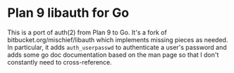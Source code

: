 # Plan 9 libauth for Go

This is a port of auth(2) from Plan 9 to Go. It's a fork of
bitbucket.org/mischief/libauth which implements missing
pieces as needed. In particular, it adds `auth_userpasswd`
to authenticate a user's password and adds some go doc documentation
based on the man page so that I don't constantly need to cross-reference.

